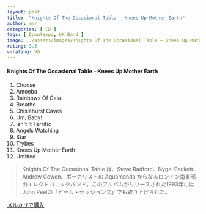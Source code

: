 ```yaml
---
layout: post
title:  "Knights Of The Occasional Table – Knees Up Mother Earth"
author: mmr
categories: [ CD ]
tags: [ Downtempo, UK Band ]
image: ../assets/images/Knights Of The Occasional Table – Knees Up Mother Earth.jpg
rating: 3.5
v-rating: VG
---
```


#### Knights Of The Occasional Table – Knees Up Mother Earth

1. Choose
2. Amoeba
3. Rainbows Of Gaia
4. Breathe
5. Chislehurst Caves
6. Um, Baby!
7. Isn't It Terrific
8. Angels Watching
9. Star
10. Trybes
11. Knees Up Mother Earth
12. Untitled

> Knights Of The Occasional Table は、Steve Radford、Nygel Packett、Andrew Cowen、ボーカリストの Aquamanda からなるロンドン南東部のエレクトロニックバンド。このアルバムがリリースされた1993年にはJohn Peelの「ピール・セッションズ」でも取り上げられた。



[メルカリで購入](https://jp.mercari.com/item/m58886170453)
